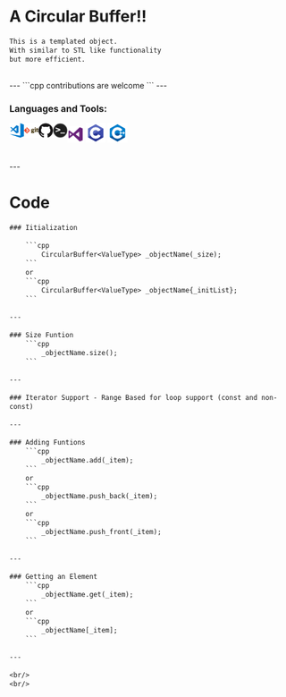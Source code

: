 # A Circular Buffer!!
    This is a templated object.
    With similar to STL like functionality
    but more efficient.

<br/>
---
```cpp
    contributions are welcome
```
---

### Languages and Tools:

<a title="Visual Studio"><img src="https://github.com/Eshanatnight/Eshanatnight/blob/master/icons/visual-studio.png" height=30/> </a>
<img align="left" alt="Visual Studio Code" width="26px" src="https://raw.githubusercontent.com/github/explore/80688e429a7d4ef2fca1e82350fe8e3517d3494d/topics/visual-studio-code/visual-studio-code.png" />
<img align="left" alt="Git" width="26px" img src="https://raw.githubusercontent.com/github/explore/80688e429a7d4ef2fca1e82350fe8e3517d3494d/topics/git/git.png" />
<img align="left" alt="GitHub" width="26px" src="https://raw.githubusercontent.com/github/explore/78df643247d429f6cc873026c0622819ad797942/topics/github/github.png" />
<a title="C"><img src="https://github.com/Eshanatnight/Eshanatnight/blob/master/icons/c.png" height=35 /> </a>
<a title="C++"><img src="https://github.com/Eshanatnight/Eshanatnight/blob/master/icons/cpp.png" height=35/> </a>
<img align="left" alt="Terminal" width="26px" src="https://raw.githubusercontent.com/github/explore/80688e429a7d4ef2fca1e82350fe8e3517d3494d/topics/terminal/terminal.png" />

<br/>
---

# Code

    ### Iitialization

        ```cpp
            CircularBuffer<ValueType> _objectName(_size);
        ```
        or
        ```cpp
            CircularBuffer<ValueType> _objectName{_initList};
        ```

    ---

    ### Size Funtion
        ```cpp
            _objectName.size();
        ```

    ---

    ### Iterator Support - Range Based for loop support (const and non-const)

    ---

    ### Adding Funtions
        ```cpp
            _objectName.add(_item);
        ```
        or
        ```cpp
            _objectName.push_back(_item);
        ```
        or
        ```cpp
            _objectName.push_front(_item);
        ```

    ---

    ### Getting an Element
        ```cpp
            _objectName.get(_item);
        ```
        or
        ```cpp
            _objectName[_item];
        ```

    ---

    <br/>
    <br/>